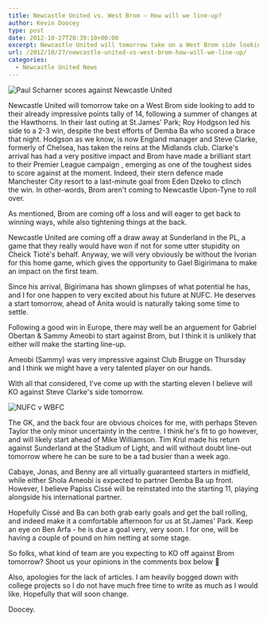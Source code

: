 ```yaml
---
title: Newcastle United vs. West Brom – How will we line-up?
author: Kevin Doocey
type: post
date: 2012-10-27T20:39:10+00:00
excerpt: Newcastle United will tomorrow take on a West Brom side looking to add to their already impressive points tally of 14, following a summer if changes at the Hawthorns. In their last outing..
url: /2012/10/27/newcastle-united-vs-west-brom-how-will-we-line-up/
categories:
  - Newcastle United News
---
```


![Paul Scharner scores against Newcastle United](https://www.tynetime.com/wp-content/uploads/2012/10/Paul-Scharner-Newcastle-United.jpg "Paul-Scharner-Newcastle-United")

Newcastle United will tomorrow take on a West Brom side looking to add to their already impressive points tally of 14, following a summer of changes at the Hawthorns. In their last outing at St.James' Park; Roy Hodgson led his side to a 2-3 win, despite the best efforts of Demba Ba who scored a brace that night. Hodgson as we know, is now England manager and Steve Clarke, formerly of Chelsea, has taken the reins at the Midlands club. Clarke's arrival has had a very positive impact and Brom have made a brilliant start to their Premier League campaign , emerging as one of the toughest sides to score against at the moment. Indeed, their stern defence made Manchester City resort to a last-minute goal from Eden Dzeko to clinch the win. In other-words, Brom aren't coming to Newcastle Upon-Tyne to roll over.

As mentioned, Brom are coming off a loss and will eager to get back to winning ways, while also tightening things at the back.

Newcastle United are coming off a draw away at Sunderland in the PL, a game that they really would have won if not for some utter stupidity on Cheick Tioté's behalf. Anyway, we will very obviously be without the Ivorian for this home game, which gives the opportunity to Gael Bigirimana to make an impact on the first team.

Since his arrival, Bigirimana has shown glimpses of what potential he has, and I for one happen to very excited about his future at NUFC. He deserves a start tomorrow, ahead of Anita would is naturally taking some time to settle.

Following a good win in Europe, there may well be an arguement for Gabriel Obertan & Sammy Ameobi to start against Brom, but I think it is unlikely that either will make the starting line-up.

Ameobi (Sammy) was very impressive against Club Brugge on Thursday and I think we might have a very talented player on our hands.

With all that considered, I've come up with the starting eleven I believe will KO against Steve Clarke's side tomorrow.

![NUFC v WBFC](https://www.tynetime.com/wp-content/uploads/2012/10/Newcastle-United-vs-West-Brom-Line-Up.jpg "Newcastle-United-vs-West-Brom-Line-Up")

The GK, and the back four are obvious choices for me, with perhaps Steven Taylor the only minor uncertainty in the centre. I think he's fit to go however, and will likely start ahead of Mike Williamson. Tim Krul made his return against Sunderland at the Stadium of Light, and will without doubt line-out tomorrow where he can be sure to be a tad busier than a week ago.

Cabaye, Jonas, and Benny are all virtually guaranteed starters in midfield, while either Shola Ameobi is expected to partner Demba Ba up front. However, I believe Papiss Cissé will be reinstated into the starting 11, playing alongside his international partner.

Hopefully Cissé and Ba can both grab early goals and get the ball rolling, and indeed make it a comfortable afternoon for us at St.James' Park. Keep an eye on Ben Arfa - he is due a goal very, very soon. I for one, will be having a couple of pound on him netting at some stage.

So folks, what kind of team are you expecting to KO off against Brom tomorrow? Shoot us your opinions in the comments box below 🙂

Also, apologies for the lack of articles. I am heavily bogged down with college projects so I do not have much free time to write as much as I would like. Hopefully that will soon change.

Doocey.
